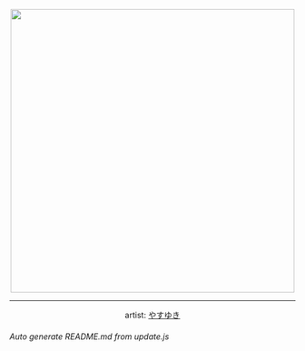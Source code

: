 
<p align="center">
  <img width="500" src="https://nekos.best/api/v2/neko/0101.png">
  <hr/>
  <center>
    artist: <a href="https://www.pixiv.net/en/artworks/78436790">やすゆき</a>
  </center>
</p>


###### Auto generate README.md from update.js

